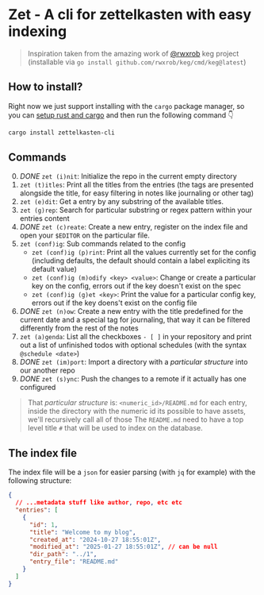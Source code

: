 # Zet - A cli for zettelkasten with easy indexing

> Inspiration taken from the amazing work of [@rwxrob](https://github.com/rwxrob)
> keg project (installable via `go install github.com/rwxrob/keg/cmd/keg@latest`)

## How to install?

Right now we just support installing with the `cargo` package manager, so you
can [setup rust and cargo](https://rustup.rs) and then run the following command 👇

```sh
cargo install zettelkasten-cli
```

## Commands

0. *DONE* `zet (i)nit`: Initialize the repo in the current empty directory
1. `zet (t)itles`: Print all the titles from the entries (the tags are presented
alongside the title, for easy filtering in notes like journaling or other tag)
2. `zet (e)dit`: Get a entry by any substring of the available titles.
3. `zet (g)rep`: Search for particular substring or regex pattern within your
entries content
4. *DONE* `zet (c)reate`: Create a new entry, register on the index file and open your
`$EDITOR` on the particular file.
5. `zet (conf)ig`: Sub commands related to the config
      - `zet (conf)ig (p)rint`: Print all the values currently set for the config
    (including defaults, the default should contain a label expliciting its
    default value)
      - `zet (conf)ig (m)odify <key> <value>`: Change or create a particular key on the
    config, errors out if the key doesn't exist on the spec
      - `zet (conf)ig (g)et <key>`: Print the value for a particular config key, errors
out if the key doens't exist on the config file
6. *DONE* `zet (n)ow`: Create a new entry with the title predefined for the current date
and a special tag for journaling, that way it can be filtered differently from
the rest of the notes
7. `zet (a)genda`: List all the checkboxes `- [ ]` in your repository and print
out a list of unfinished todos with optional schedules (with the syntax
`@schedule <date>`)
8. *DONE* `zet (im)port`: Import a directory with a *particular structure* into our another repo
9. *DONE* `zet (s)ync`: Push the changes to a remote if it actually has one configured

> That *particular structure* is: `<numeric_id>/README.md` for each entry,
inside the directory with the numeric id its possible to have assets, we'll
recursively call all of those
> The `README.md` need to have a top level title `#` that will be used to index
on the database.

## The index file

The index file will be a `json` for easier parsing (with `jq` for example) with the following structure:

```json
{
  // ...metadata stuff like author, repo, etc etc
  "entries": [
    {
      "id": 1,
      "title": "Welcome to my blog",
      "created_at": "2024-10-27 18:55:01Z",
      "modified_at": "2025-01-27 18:55:01Z", // can be null
      "dir_path": "../1",
      "entry_file": "README.md"
    }
  ]
}
```
